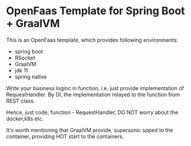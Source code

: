 # OpenFaas Template for Spring Boot + GraalVM

This is an OpenFaas template, which provides following environments:
- spring boot
- RSocket
- GraalVM
- jdk 11
- spring native

Write your business loginc in function, i.e. just provide implementation of RequestHandler. By DI, the implementation
relayed to the function from REST class.

Hence, just code, function - RequestHandler, DO NOT worry about the docker,k8s etc.

It's worth mentioning that GraalVM provide, supersonic spped to the container, providing HOT start to the containers.







